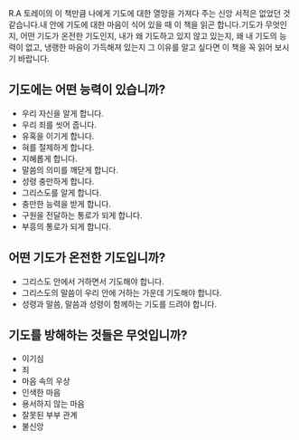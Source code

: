 R.A 토레이의 이 책만큼 나에게 기도에 대한 열망을 가져다 주는 신앙 서적은 없었던 것 같습니다.내 안에 기도에 대한 마음이 식어 있을 때 이 책을 읽곤 합니다.기도가 무엇인지, 어떤 기도가 온전한 기도인지, 내가 왜 기도하고 있지 않고 있는지, 왜 내 기도의 능력이 없고, 냉랭한 마음이 가득해져 있는지 그 이유를 알고 싶다면 이 책을 꼭 읽어 보시기 바랍니다.



## 기도에는 어떤 능력이 있습니까?
* 우리 자신을 알게 합니다.
* 우리 죄를 씻어 줍니다.
* 유혹을 이기게 합니다.
* 혀를 절제하게 합니다.
* 지혜롭게 합니다.
* 말씀의 의미를 깨닫게 합니다.
* 성령 충만하게 합니다.
* 그리스도를 알게 합니다.
* 충만한 능력을 받게 합니다.
* 구원을 전달하는 통로가 되게 합니다.
* 부흥의 통로가 되게 합니다.



## 어떤 기도가 온전한 기도입니까?
* 그리스도 안에서 거하면서 기도해야 합니다.
* 그리스도의 말씀이 우리 안에 거하는 가운데 기도해야 합니다.
* 성령과 말씀, 말씀과 성령이 함께하는 기도를 드려야 합니다.



## 기도를 방해하는 것들은 무엇입니까?
* 이기심
* 죄
* 마음 속의 우상
* 인색한 마음
* 용서하지 않는 마음
* 잘못된 부부 관계
* 불신앙
